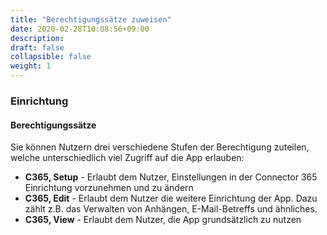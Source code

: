 ```yaml
---
title: "Berechtigungssätze zuweisen"
date: 2020-02-28T10:08:56+09:00
description: 
draft: false
collapsible: false
weight: 1
---
```

### Einrichtung

#### Berechtigungssätze
Sie können Nutzern drei verschiedene Stufen der Berechtigung zuteilen, welche unterschiedlich viel Zugriff auf die App erlauben:

- **C365, Setup** - Erlaubt dem Nutzer, Einstellungen in der Connector 365 Einrichtung vorzunehmen und zu ändern
- **C365, Edit** - Erlaubt dem Nutzer die weitere Einrichtung der App. Dazu zählt z.B. das Verwalten von Anhängen, E-Mail-Betreffs und ähnliches.
- **C365, View** - Erlaubt dem Nutzer, die App grundsätzlich zu nutzen
